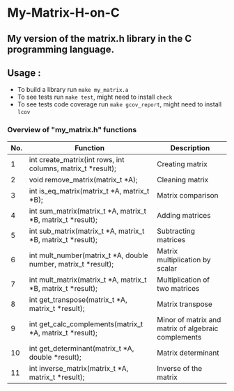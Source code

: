 # My-Matrix-H-on-C

## My version of the matrix.h library in the C programming language.

## Usage :

- To build a library run `make my_matrix.a`
- To see tests run `make test`, might need to install `check`
- To see tests code coverage run `make gcov_report`, might need to install `lcov`

### Overview of "my_matrix.h" functions

| No. | Function                                                       | Description                                         |
|-----|----------------------------------------------------------------|-----------------------------------------------------|
| 1   | int create_matrix(int rows, int columns, matrix_t *result);    | Creating matrix                                     |
| 2   | void remove_matrix(matrix_t *A);                               | Cleaning matrix                                     |
| 3   | int is_eq_matrix(matrix_t *A, matrix_t *B);                    | Matrix comparison                                   |
| 4   | int sum_matrix(matrix_t *A, matrix_t *B, matrix_t *result);    | Adding matrices                                     |
| 5   | int sub_matrix(matrix_t *A, matrix_t *B, matrix_t *result);    | Subtracting matrices                                |
| 6   | int mult_number(matrix_t *A, double number, matrix_t *result); | Matrix multiplication by scalar                     |
| 7   | int mult_matrix(matrix_t *A, matrix_t *B, matrix_t *result);   | Multiplication of two matrices                      |
| 8   | int get_transpose(matrix_t *A, matrix_t *result);              | Matrix transpose                                    |
| 9   | int get_calc_complements(matrix_t *A, matrix_t *result);       | Minor of matrix and matrix of algebraic complements |
| 10  | int get_determinant(matrix_t *A, double *result);              | Matrix determinant                                  |
| 11  | int inverse_matrix(matrix_t *A, matrix_t *result);             | Inverse of the matrix                               |